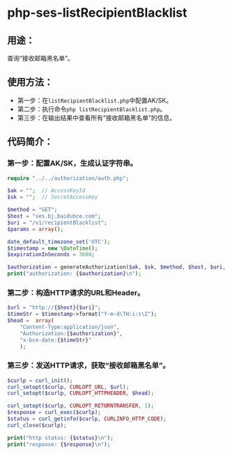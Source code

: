 # php-ses-listRecipientBlacklist

## 用途：

查询“接收邮箱黑名单”。

## 使用方法：

* 第一步：在`listRecipientBlacklist.php`中配置AK/SK。
* 第二步：执行命令`php listRecipientBlacklist.php`。
* 第三步：在输出结果中查看所有“接收邮箱黑名单”的信息。

## 代码简介：

### 第一步：配置AK/SK，生成认证字符串。

```php
require "../../authorization/auth.php";

$ak = "";  // AccessKeyId
$sk = "";  // SecretAccessKey

$method = "GET";
$host = "ses.bj.baidubce.com";
$uri = "/v1/recipientBlacklist";
$params = array();

date_default_timezone_set('UTC');
$timestamp = new \DateTime();
$expirationInSeconds = 3600;

$authorization = generateAuthorization($ak, $sk, $method, $host, $uri, $params, $timestamp, $expirationInSeconds);
print("authorization: {$authorization}\n");
```

### 第二步：构造HTTP请求的URL和Header。

```php
$url = "http://{$host}{$uri}";
$timeStr = $timestamp->format("Y-m-d\TH:i:s\Z");
$head =  array(
    "Content-Type:application/json",
    "Authorization:{$authorization}",
    "x-bce-date:{$timeStr}"
    );
```

### 第三步：发送HTTP请求，获取“接收邮箱黑名单”。

```php
$curlp = curl_init();
curl_setopt($curlp, CURLOPT_URL, $url);
curl_setopt($curlp, CURLOPT_HTTPHEADER, $head);

curl_setopt($curlp, CURLOPT_RETURNTRANSFER, 1);
$response = curl_exec($curlp);
$status = curl_getinfo($curlp, CURLINFO_HTTP_CODE);
curl_close($curlp);

print("http status: {$status}\n");
print("response: {$response}\n");
```